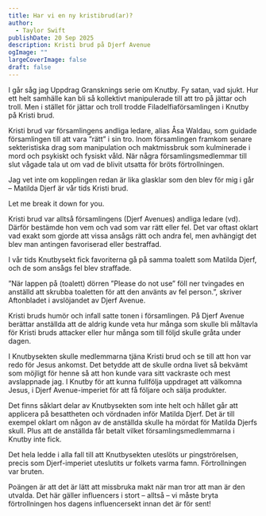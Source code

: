 ```yaml
---
title: Har vi en ny kristibrud(ar)?
author:
  - Taylor Swift
publishDate: 20 Sep 2025
description: Kristi brud på Djerf Avenue
ogImage: ""
largeCoverImage: false
draft: false
---
```

I går såg jag Uppdrag Gransknings serie om Knutby. Fy satan, vad sjukt. Hur ett helt samhälle kan bli så kollektivt manipulerade till att tro på jättar och troll. Men i stället för jättar och troll trodde Filadelfiaförsamlingen i Knutby på Kristi brud. 

Kristi brud var församlingens andliga ledare, alias Åsa Waldau, som guidade församlingen till att vara ”rätt” i sin tro. Inom församlingen framkom senare sekteristiska drag som manipulation och maktmissbruk som kulminerade i mord och psykiskt och fysiskt våld. När några församlingsmedlemmar till slut vågade tala ut om vad de blivit utsatta för bröts förtrollningen. 

Jag vet inte om kopplingen redan är lika glasklar som den blev för mig i går – Matilda Djerf är vår tids Kristi brud. 

Let me break it down for you. 

Kristi brud var alltså församlingens (Djerf Avenues) andliga ledare (vd). Därför bestämde hon vem och vad som var rätt eller fel. Det var oftast oklart vad exakt som gjorde att vissa ansågs rätt och andra fel, men avhängigt det blev man antingen favoriserad eller bestraffad. 

I vår tids Knutbysekt fick favoriterna gå på samma toalett som Matilda Djerf, och de som ansågs fel blev straffade. 

”När lappen på (toalett) dörren ”Please do not use” föll ner tvingades en anställd att skrubba toaletten för att den använts av fel person.”, skriver Aftonbladet i avslöjandet av Djerf Avenue. 

Kristi bruds humör och infall satte tonen i församlingen. På Djerf Avenue berättar anställda att de aldrig kunde veta hur många som skulle bli måltavla för Kristi bruds attacker eller hur många som till följd skulle gråta under dagen. 

I Knutbysekten skulle medlemmarna tjäna Kristi brud och se till att hon var redo för Jesus ankomst. Det betydde att de skulle ordna livet så bekvämt som möjligt för henne så att hon kunde vara sitt vackraste och mest avslappnade jag. I Knutby för att kunna fullfölja uppdraget att välkomna Jesus, i Djerf Avenue-imperiet för att få följare och sälja produkter.

Det finns såklart delar av Knutbysekten som inte helt och hållet går att applicera på besattheten och vördnaden inför Matilda Djerf. Det är till exempel oklart om någon av de anställda skulle ha mördat för Matilda Djerfs skull. Plus att de anställda får betalt vilket församlingsmedlemmarna i Knutby inte fick. 

Det hela ledde i alla fall till att Knutbysekten uteslöts ur pingströrelsen, precis som Djerf-imperiet uteslutits ur folkets varma famn. Förtrollningen var bruten. 

Poängen är att det är lätt att missbruka makt när man tror att man är den utvalda. Det här gäller influencers i stort – alltså – vi måste bryta förtrollningen hos dagens influencersekt innan det är för sent!
